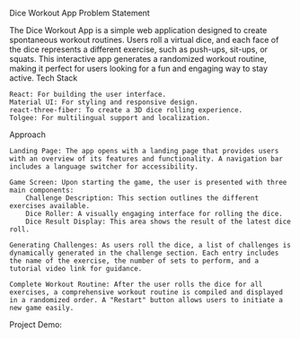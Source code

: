 Dice Workout App
Problem Statement

The Dice Workout App is a simple web application designed to create spontaneous workout routines. Users roll a virtual dice, and each face of the dice represents a different exercise, such as push-ups, sit-ups, or squats. This interactive app generates a randomized workout routine, making it perfect for users looking for a fun and engaging way to stay active.
Tech Stack

    React: For building the user interface.
    Material UI: For styling and responsive design.
    react-three-fiber: To create a 3D dice rolling experience.
    Tolgee: For multilingual support and localization.

Approach

    Landing Page: The app opens with a landing page that provides users with an overview of its features and functionality. A navigation bar includes a language switcher for accessibility.

    Game Screen: Upon starting the game, the user is presented with three main components:
        Challenge Description: This section outlines the different exercises available.
        Dice Roller: A visually engaging interface for rolling the dice.
        Dice Result Display: This area shows the result of the latest dice roll.

    Generating Challenges: As users roll the dice, a list of challenges is dynamically generated in the challenge section. Each entry includes the name of the exercise, the number of sets to perform, and a tutorial video link for guidance.

    Complete Workout Routine: After the user rolls the dice for all exercises, a comprehensive workout routine is compiled and displayed in a randomized order. A "Restart" button allows users to initiate a new game easily.

Project Demo:



